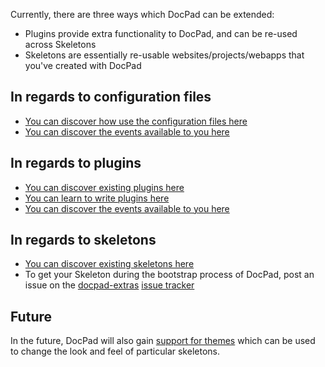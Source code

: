 Currently, there are three ways which DocPad can be extended:
- Plugins provide extra functionality to DocPad, and can be re-used across Skeletons
- Skeletons are essentially re-usable websites/projects/webapps that you've created with DocPad

## In regards to configuration files
- [You can discover how use the configuration files here](https://github.com/bevry/docpad/wiki/Beginner-Guide)
- [You can discover the events available to you here](https://github.com/bevry/docpad/wiki/Events)

## In regards to plugins
- [You can discover existing plugins here](https://github.com/bevry/docpad/wiki/Plugins)
- [You can learn to write plugins here](https://github.com/bevry/docpad/wiki/Writing-a-Plugin)
- [You can discover the events available to you here](https://github.com/bevry/docpad/wiki/Events)

## In regards to skeletons
- [You can discover existing skeletons here](https://github.com/bevry/docpad/wiki/Skeletons)
- To get your Skeleton during the bootstrap process of DocPad, post an issue on the [docpad-extras](https://github.com/bevry/docpad-extras) [issue tracker](https://github.com/bevry/docpad-extras/issues)

## Future
In the future, DocPad will also gain [support for themes](https://github.com/bevry/docpad/issues/126) which can be used to change the look and feel of particular skeletons.